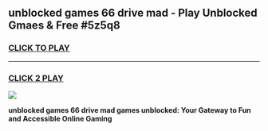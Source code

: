 
## unblocked games 66 drive mad - Play Unblocked Gmaes & Free #5z5q8
<h3>
<a href="https://premium.freeplayer.one?title=unblocked_games_66_drive_mad&ref=01M">CLICK TO PLAY</a></h3>
<hr>

<h3>
<a href="https://premium.freeplayer.one?title=unblocked_games_66_drive_mad&ref=01M">CLICK 2 PLAY</a>
  
</h3>

<a href="https://premium.freeplayer.one?title=unblocked_games_66_drive_mad&ref=01M"><img src="https://clearcache.store/games.png"></a>


**unblocked games 66 drive mad games unblocked: Your Gateway to Fun and Accessible Online Gaming**
